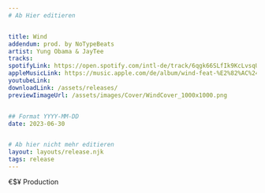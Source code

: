 ```yaml
---
# Ab Hier editieren


title: Wind
addendum: prod. by NoTypeBeats
artist: Yung Obama & JayTee
tracks:
spotifyLink: https://open.spotify.com/intl-de/track/6qgk66SLfIk9KcLvsqUnxs?si=ca66050ab94c4704
appleMusicLink: https://music.apple.com/de/album/wind-feat-%E2%82%AC%24%C2%A5-notypebeats-single/1688796078
youtubeLink: 
downloadLink: /assets/releases/
previewIimageUrl: /assets/images/Cover/WindCover_1000x1000.png


## Format YYYY-MM-DD
date: 2023-06-30


# Ab hier nicht mehr editieren
layout: layouts/release.njk
tags: release
---
```


€$¥ Production